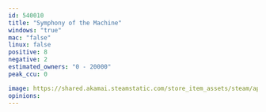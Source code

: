 ```yaml
---
id: 540010
title: "Symphony of the Machine"
windows: "true"
mac: "false"
linux: false
positive: 8
negative: 2
estimated_owners: "0 - 20000"
peak_ccu: 0

image: https://shared.akamai.steamstatic.com/store_item_assets/steam/apps/540010/header.jpg?t=1493103590
opinions:
---
```

